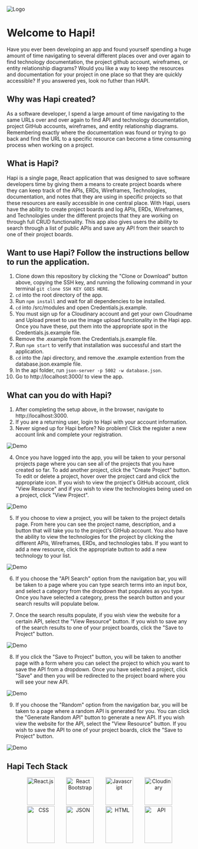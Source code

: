 ![ Logo ](./HapiLogoRobot.png)

# Welcome to Hapi! 
Have you ever been developing an app and found yourself spending a huge amount of time navigating to several different places over and over again to find technology documentation, the project github account, wireframes, or entity relationship diagrams? Would you like a way to keep the resources and documentation for your project in one place so that they are quickly accessible? If you answered yes, look no futher than HAPI.

## Why was Hapi created?
As a software developer, I spend a large amount of time navigating to the same URLs over and over again to find API and technology documentation, project GitHub accounts, wireframes, and entity relationship diagrams. Remembering exactly where the documentation was found or trying to go back and find the URL to a specific resource can become a time consuming process when working on a project. 

## What is Hapi?
Hapi is a single page, React application that was designed to save software developers time by giving them a means to create project boards where they can keep track of the APIs, ERDs, Wireframes, Technologies, documentation, and notes that they are using in specific projects so that these resources are easily accessible in one central place. With Hapi, users have the ability to create project boards and log APIs, ERDs, Wireframes, and Technologies under the different projects that they are working on through full CRUD functionality. This app also gives users the ability to search through a list of public APIs and save any API from their search to one of their project boards.


## Want to use Hapi? Follow the instructions bellow to run the application.

1. Clone down this repository by clicking the "Clone or Download" button above, copying the SSH key, and running the following command in your terminal `git clone SSH KEY GOES HERE`.
1. `cd` into the root directory of the app.
1. Run `npm install` and wait for all dependencies to be installed.
1. `cd` into /src/modules and open Credentials.js.example.
1. You must sign up for a Cloudinary account and get your own Cloudname and Upload preset to use the image upload functionality in the Hapi app. Once you have these, put them into the appropriate spot in the Credentials.js.example file.
1. Remove the .example from the Credentials.js.example file.
1. Run `npm start` to verify that installation was successful and start the application.
1. `cd` into the /api directory, and remove the .example extention from the database.json.example file. 
1. In the api folder, run `json-server -p 5002 -w database.json`.
1. Go to http://localhost:3000/ to view the app. 

## What can you do with Hapi?
1. After completing the setup above, in the browser, navigate to http://localhost:3000.
2. If you are a returning user, login to Hapi with your account information.
3. Never signed up for Hapi before? No problem! Click the register a new account link and complete your registration.

![ Demo ](./readmeimg/HapiLogin.png)

4. Once you have logged into the app, you will be taken to your personal projects page where you can see all of the projects that you have created so far. To add another project, click the "Create Project" button. To edit or delete a project, hover over the project card and click the appropriate icon. If you wish to view the project's GitHub account, click "View Resource" and if you wish to view the technologies being used on a project, click "View Project". 

![ Demo ](./readmeimg/hapiProjects.png)

5. If you choose to view a project, you will be taken to the project details page. From here you can see the project name, description, and a button that will take you to the project's GitHub account. You also have the ability to view the technologies for the project by clicking the different APIs, Wireframes, ERDs, and technologies tabs. If you want to add a new resource, click the appropriate button to add a new technology to your list. 

![ Demo ](./readmeimg/hapi.jpg)

6. If you choose the "API Search" option from the navigation bar, you will be taken to a page where you can type search terms into an input box, and select a category from the dropdown that populates as you type. Once you have selected a category, press the search button and your search results will populate below. 

7. Once the search results populate, if you wish view the website for a certain API, select the "View Resource" button. If you wish to save any of the search results to one of your project boards, click the "Save to Project" button. 

![ Demo ](./readmeimg/HapiAPISearch.png)

8. If you click the "Save to Project" button, you will be taken to another page with a form where you can select the project to which you want to save the API from a dropdown. Once you have selected a project, click "Save" and then you will be redirected to the project board where you will see your new API. 

![ Demo ](./readmeimg/HapiForm.png)

9. If you choose the "Random" option from the navigation bar, you will be taken to a page where a random API is generated for you. You can click the "Generate Random API" button to generate a new API. If you wish view the website for the API, select the "View Resource" button. If you wish to save the API to one of your project boards, click the "Save to Project" button. 

![ Demo ](./readmeimg/HAPIRandom.png)

## Hapi Tech Stack


<div align="center"><img src="./readmeimg/react.png" alt="React.js" width="75" height="75" />&nbsp&nbsp&nbsp&nbsp&nbsp&nbsp&nbsp&nbsp<img src="./readmeimg/reactBootstrap.svg" alt="React Bootstrap" width="75" height="75" />&nbsp&nbsp&nbsp&nbsp&nbsp&nbsp&nbsp&nbsp<img src="./readmeimg/javascriptyellow.png" alt="Javascript" width="75" height="75" />&nbsp&nbsp&nbsp&nbsp&nbsp&nbsp&nbsp&nbsp<img src="./readmeimg/cloudinary.png" alt="Cloudinary" width="75" height="75" /></div>


<div align="center"><img src="./readmeimg/css3.png" alt="CSS" width="75" height="100" />&nbsp&nbsp&nbsp&nbsp&nbsp&nbsp&nbsp&nbsp<img src="./readmeimg/json.png" alt="JSON" width="75" height="100" />&nbsp&nbsp&nbsp&nbsp&nbsp&nbsp&nbsp&nbsp<img src="./readmeimg/html.png" alt="HTML" width="75" height="100" />&nbsp&nbsp&nbsp&nbsp&nbsp&nbsp&nbsp&nbsp<img src="./readmeimg/api.png" alt="API" width="75" height="100" /></div>



